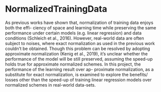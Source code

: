 # NormalizedTrainingData
As previous works have shown that, normalization of training data enjoys both the effi- ciency of space and learning time while preserving the same performance under certain models (e.g. linear regression) and data conditions (Schleich et al., 2016). However, real-world data are often subject to noises, where exact normalization as used in the previous work couldn’t be obtained. Though this problem can be resolved by adopting approximate normalization (Kenig et al., 2019), it’s unclear whether the performance of the model will be still preserved, assuming the speed-up holds true for approximate normalized schemes. In this project, the performance of the learning result over ap- proximate normalization, as a substitute for exact normalization, is examined to explore the benefits/ losses other than the speed-up of training linear regression models over normalized schemes in real-world data-sets.
